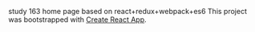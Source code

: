 study 163 home page based on react+redux+webpack+es6
This project was bootstrapped with [Create React App](https://github.com/facebookincubator/create-react-app).